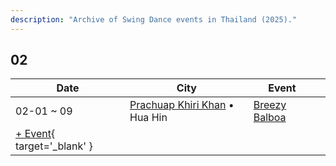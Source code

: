 ```yaml
---
description: "Archive of Swing Dance events in Thailand (2025)."
---
```


## 02

| Date | City | Event | |
| --- | --- | --- | --- |
| 02-01 ~ 09 | [Prachuap Khiri Khan](by_city.md#prachuap-khiri-khan) • Hua Hin | [Breezy Balboa](breezy-balboa-2025.md) |  |
| [+ Event](https://github.com/swingdance/events/issues/new?assignees=&labels=add+event&projects=&template=02-add_entity.yml&title=%5B2025%2Fth%5D%20%3CName%3E&region=th&province=&city=&org_id=&date_starts=2025-02-&date_ends=2025-02-){ target='_blank' }
